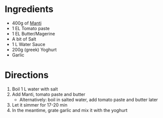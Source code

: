 # Ingredients

- 400g of [Manti](https://www.kaufland.de/product/438920308/)
- 1 EL Tomato paste
- 1 EL Butter/Magerine
- A bit of Salt
- 1 L Water
Sauce
- 200g (greek) Yoghurt
- Garlic

# Directions

1) Boil 1 L water with salt
2) Add Manti, tomato paste and butter
	- Alternatively: boil in salted water, add tomato paste and butter later
3) Let it simmer for 17-20 min
4) In the meantime, grate garlic and mix it with the yoghurt
